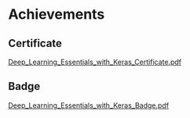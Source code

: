 

# Achievements
## Certificate
[Deep_Learning_Essentials_with_Keras_Certificate.pdf](https://prod-files-secure.s3.us-west-2.amazonaws.com/03e82b26-cccb-4906-bb56-adabcbdc0655/f5cf1405-8a02-49a4-beb6-3d50b033ba6e/Deep_Learning_Essentials_with_Keras_Certificate.pdf?X-Amz-Algorithm=AWS4-HMAC-SHA256&X-Amz-Content-Sha256=UNSIGNED-PAYLOAD&X-Amz-Credential=ASIAZI2LB4666HSLJZ5R%2F20250206%2Fus-west-2%2Fs3%2Faws4_request&X-Amz-Date=20250206T191143Z&X-Amz-Expires=3600&X-Amz-Security-Token=IQoJb3JpZ2luX2VjEEsaCXVzLXdlc3QtMiJGMEQCIG4JTZevtViUAmiUYr3QVkNOZqIJiob6g4iIaZnbfyXiAiA8Ay%2FQNshh3ImnrdN1JV5JkvVhEv5QBZ40mVderF5cQyr%2FAwhjEAAaDDYzNzQyMzE4MzgwNSIMn%2BBa4f31hutqXN1IKtwD91LFTiuamLpB1GVItBUHz%2FmHwVmpKB4CqlE4jvi0n46QQSxM4n4g3VvaVwokNlsJ8LM%2BBZOXd6KhvCeikBqoerSt8req3tFH5yKWsTUUuqmV9rQLXermVrhtdpUBauICVCaknixc3ddX8GyrHqM0NuF0%2FSTE6vrhZleQOqJvPnVIIqFUbloPOxa3t%2FnYTLfAN6Es%2B%2B3tl%2FHzIWDAa9eKoMuARwPkW9aeNsgWw9WH98IjMsKyhCrXr5tOx%2FaQA3s8o3hLwzxzsNmR%2FUbP11JC1CYmWn33VXv6U3SrV8BYeu0hGZlk3rp7D1CK9DxCpez9HxtixPsQ2Jh7oz8Uou7vQ3zGKuIeAP73nN9WZ2VMAn6cBfanPmilPD4yfW3x0DU5r%2FgAnqedYt48LUZ9oXlZ%2BNO8IauUtqle6OEZ5bhKhweEEJY9B7km19%2BXWkuBtohAvlNVjM2mXmsxtst1XxaLAmVw23dYQbKbXTwRMMaP8Hw%2F0SNEs9y5SvkBrtSJi%2BpBSvCvBAqo5qdwx84lLW99ouYfkQ6ja5EzLbksKsDxFNY72n6B6fiXgggt98FlmO3y9j%2BUocE5zll4Qy96wJ3ogA%2B5fA7O%2BCZEtmBQo9EgQOFf8gja3IP9KO5Mru8wzPuTvQY6pgFLXe8jarejE6Vgd2ke%2F%2Bd60IqP2v1GASOx221ZCE7%2BKyClLNGkxI7PLEGRtPPG5NXjyhP9lEGVV58IgAKdVnlUgPLDv%2BCWfqyFdBkWI4O1ntUdlpkYryPPTApoJ58qTaV%2BHzfHtXoNXnpcNbzvKVmEht2WW7iNu1tQNJUXCnlzN4gMl1CNeJ4tv9WOFuO5C3dGBImkxb7HzzSt14Of%2BvsmiJBlUqjD&X-Amz-Signature=a39e6e6460024fe8e2ae82dc85a4b84cd8bb04b9754e5842bb46bc589bf16668&X-Amz-SignedHeaders=host&x-id=GetObject)
## Badge
[Deep_Learning_Essentials_with_Keras_Badge.pdf](https://prod-files-secure.s3.us-west-2.amazonaws.com/03e82b26-cccb-4906-bb56-adabcbdc0655/5c209097-6d96-477f-a031-edc11aa6225f/Deep_Learning_Essentials_with_Keras_Badge.pdf?X-Amz-Algorithm=AWS4-HMAC-SHA256&X-Amz-Content-Sha256=UNSIGNED-PAYLOAD&X-Amz-Credential=ASIAZI2LB4666HSLJZ5R%2F20250206%2Fus-west-2%2Fs3%2Faws4_request&X-Amz-Date=20250206T191143Z&X-Amz-Expires=3600&X-Amz-Security-Token=IQoJb3JpZ2luX2VjEEsaCXVzLXdlc3QtMiJGMEQCIG4JTZevtViUAmiUYr3QVkNOZqIJiob6g4iIaZnbfyXiAiA8Ay%2FQNshh3ImnrdN1JV5JkvVhEv5QBZ40mVderF5cQyr%2FAwhjEAAaDDYzNzQyMzE4MzgwNSIMn%2BBa4f31hutqXN1IKtwD91LFTiuamLpB1GVItBUHz%2FmHwVmpKB4CqlE4jvi0n46QQSxM4n4g3VvaVwokNlsJ8LM%2BBZOXd6KhvCeikBqoerSt8req3tFH5yKWsTUUuqmV9rQLXermVrhtdpUBauICVCaknixc3ddX8GyrHqM0NuF0%2FSTE6vrhZleQOqJvPnVIIqFUbloPOxa3t%2FnYTLfAN6Es%2B%2B3tl%2FHzIWDAa9eKoMuARwPkW9aeNsgWw9WH98IjMsKyhCrXr5tOx%2FaQA3s8o3hLwzxzsNmR%2FUbP11JC1CYmWn33VXv6U3SrV8BYeu0hGZlk3rp7D1CK9DxCpez9HxtixPsQ2Jh7oz8Uou7vQ3zGKuIeAP73nN9WZ2VMAn6cBfanPmilPD4yfW3x0DU5r%2FgAnqedYt48LUZ9oXlZ%2BNO8IauUtqle6OEZ5bhKhweEEJY9B7km19%2BXWkuBtohAvlNVjM2mXmsxtst1XxaLAmVw23dYQbKbXTwRMMaP8Hw%2F0SNEs9y5SvkBrtSJi%2BpBSvCvBAqo5qdwx84lLW99ouYfkQ6ja5EzLbksKsDxFNY72n6B6fiXgggt98FlmO3y9j%2BUocE5zll4Qy96wJ3ogA%2B5fA7O%2BCZEtmBQo9EgQOFf8gja3IP9KO5Mru8wzPuTvQY6pgFLXe8jarejE6Vgd2ke%2F%2Bd60IqP2v1GASOx221ZCE7%2BKyClLNGkxI7PLEGRtPPG5NXjyhP9lEGVV58IgAKdVnlUgPLDv%2BCWfqyFdBkWI4O1ntUdlpkYryPPTApoJ58qTaV%2BHzfHtXoNXnpcNbzvKVmEht2WW7iNu1tQNJUXCnlzN4gMl1CNeJ4tv9WOFuO5C3dGBImkxb7HzzSt14Of%2BvsmiJBlUqjD&X-Amz-Signature=ea7beda8ea3db1e1fc55c86c1f176cc38b79c04a08d8618cd4dee2df399f7db1&X-Amz-SignedHeaders=host&x-id=GetObject)
